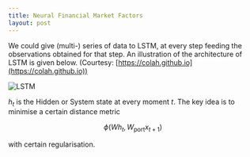 ```yaml
---
title: Neural Financial Market Factors
layout: post
---
```


<script type="text/javascript" src="https://cdn.mathjax.org/mathjax/latest/MathJax.js?config=TeX-AMS-MML_HTMLorMML"></script>
<script type="text/x-mathjax-config">MathJax.Hub.Config({tex2jax: {inlineMath: [['$','$'], ['\\(','\\)']]}});</script>

We could give (multi-) series of data to LSTM, at every step feeding the observations obtained for that step. An illustration of the architecture of LSTM is given below. (Courtesy: [https://colah.github.io](https://colah.github.io))

![LSTM](https://colah.github.io/posts/2015-08-Understanding-LSTMs/img/RNN-unrolled.png)

$h_t$ is the Hidden or System state at every moment $t$. The key idea is to minimise a certain distance metric 

$$\phi(Wh_t,W_{\text{port}}x_{t+1})$$

with certain regularisation.


